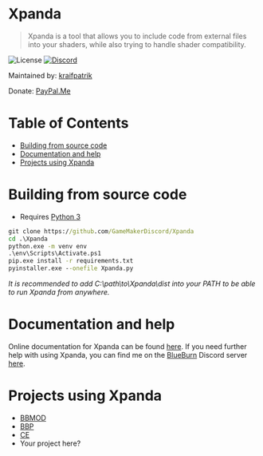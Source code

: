 # Xpanda
> Xpanda is a tool that allows you to include code from external files into your shaders, while also trying to handle shader compatibility.

![License](https://img.shields.io/github/license/GameMakerDiscord/Xpanda)
[![Discord](https://img.shields.io/discord/298884075585011713?label=Discord)](https://discord.gg/ep2BGPm)

Maintained by: [kraifpatrik](https://github.com/kraifpatrik)

Donate: [PayPal.Me](https://www.paypal.me/kraifpatrik/1usd)

# Table of Contents
* [Building from source code](#building-from-source-code)
* [Documentation and help](#documentation-and-help)
* [Projects using Xpanda](#projects-using-xpanda)

# Building from source code
* Requires [Python 3](https://www.python.org/)

```cmd
git clone https://github.com/GameMakerDiscord/Xpanda
cd .\Xpanda
python.exe -m venv env
.\env\Scripts\Activate.ps1
pip.exe install -r requirements.txt
pyinstaller.exe --onefile Xpanda.py
```

*It is recommended to add C:\path\to\Xpanda\dist into your PATH to be able to run Xpanda from anywhere.*

# Documentation and help
Online documentation for Xpanda can be found [here](https://kraifpatrik.com/docs/xpanda). If you need further help with using Xpanda, you can find me on the [BlueBurn](https://blueburn.cz/) Discord server [here](https://discord.gg/ep2BGPm).

# Projects using Xpanda
* [BBMOD](https://marketplace.yoyogames.com/assets/9424/bbmod)
* [BBP](https://blueburn.cz/index.php?menu=bbp)
* [CE](https://github.com/kraifpatrik/ce)
* Your project here?
